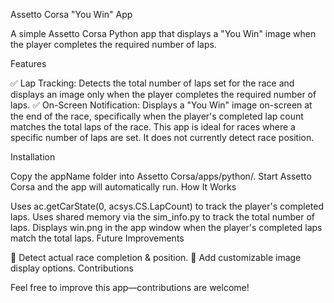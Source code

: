 Assetto Corsa "You Win" App

A simple Assetto Corsa Python app that displays a "You Win" image when the player completes the required number of laps.

Features

✅ Lap Tracking: Detects the total number of laps set for the race and displays an image only when the player completes the required number of laps.
✅ On-Screen Notification: Displays a "You Win" image on-screen at the end of the race, specifically when the player's completed lap count matches the total laps of the race.
This app is ideal for races where a specific number of laps are set. It does not currently detect race position.

Installation

Copy the appName folder into Assetto Corsa/apps/python/.
Start Assetto Corsa and the app will automatically run.
How It Works

Uses ac.getCarState(0, acsys.CS.LapCount) to track the player's completed laps.
Uses shared memory via the sim_info.py to track the total number of laps.
Displays win.png in the app window when the player's completed laps match the total laps.
Future Improvements

🔹 Detect actual race completion & position.
🔹 Add customizable image display options.
Contributions

Feel free to improve this app—contributions are welcome!
